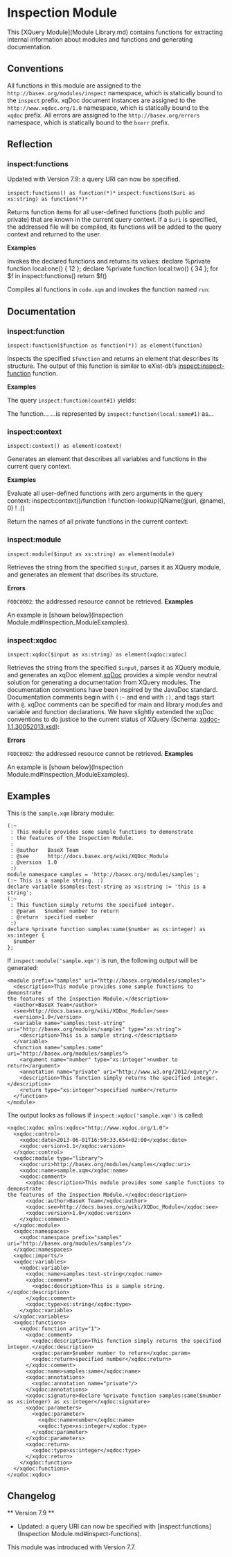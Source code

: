 
# Inspection Module
 


 
This [XQuery Module](Module Library.md) contains functions for extracting internal information about modules and functions and generating documentation. 

 
## Conventions

All functions in this module are assigned to the `http://basex.org/modules/inspect` namespace, which is statically bound to the `inspect` prefix. xqDoc document instances are assigned to the `http://www.xqdoc.org/1.0` namespace, which is statically bound to the `xqdoc` prefix. All errors are assigned to the `http://basex.org/errors` namespace, which is statically bound to the `bxerr` prefix. 

 
## Reflection

### inspect:functions

Updated with Version 7.9: a query URI can now be specified. 


`inspect:functions() as function(*)*`
`inspect:functions($uri as xs:string) as function(*)*`

Returns function items for all user-defined functions (both public and private) that are known in the current query context. If a `$uri` is specified, the addressed file will be compiled, its functions will be added to the query context and returned to the user. 

**Examples**

Invokes the declared functions and returns its values: 
    declare %private function local:one() { 12 };
    declare %private function local:two() { 34 };
    for $f in inspect:functions() return $f()

 Compiles all functions in `code.xqm` and invokes the function named `run`: 
 
## Documentation

### inspect:function

`inspect:function($function as function(*)) as element(function)`

Inspects the specified `$function` and returns an element that describes its structure. The output of this function is similar to eXist-db’s [inspect:inspect-function](http://exist-db.org/exist/apps/fundocs/view.html?uri=http://exist-db.org/xquery/inspection&location=java:org.exist.xquery.functions.inspect.InspectionModule) function. 

**Examples**

The query `inspect:function(count#1)` yields: 
    <function name="count" uri="http://www.w3.org/2005/xpath-functions">
      <argument type="item()" occurrence="*"/>
      <return type="xs:integer"/>
    </function>

 The function… …is represented by `inspect:function(local:same#1)` as… 

### inspect:context

`inspect:context() as element(context)`

Generates an element that describes all variables and functions in the current query context. 

**Examples**

Evaluate all user-defined functions with zero arguments in the query context: 
    inspect:context()/function ! function-lookup(QName(@uri, @name), 0) ! .()

 Return the names of all private functions in the current context: 

### inspect:module

`inspect:module($input as xs:string) as element(module)`

Retrieves the string from the specified `$input`, parses it as XQuery module, and generates an element that dscribes its structure. 

**Errors**

`FODC0002`: the addressed resource cannot be retrieved. 
**Examples**

An example is [shown below](Inspection Module.md#Inspection_ModuleExamples). 

### inspect:xqdoc

`inspect:xqdoc($input as xs:string) as element(xqdoc:xqdoc)`

Retrieves the string from the specified `$input`, parses it as XQuery module, and generates an xqDoc element.[xqDoc](http://xqdoc.org) provides a simple vendor neutral solution for generating a documentation from XQuery modules. The documentation conventions have been inspired by the JavaDoc standard. Documentation comments begin with `(:~` and end with `:)`, and tags start with `@`. xqDoc comments can be specified for main and library modules and variable and function declarations.  We have slightly extended the xqDoc conventions to do justice to the current status of XQuery (Schema: [xqdoc-1.1.30052013.xsd](http://files.basex.org/etc/xqdoc-1.1.30052013.xsd)): 

**Errors**

`FODC0002`: the addressed resource cannot be retrieved. 
**Examples**

An example is [shown below](Inspection Module.md#Inspection_ModuleExamples). 
 
## Examples

This is the `sample.xqm` library module: 


    (:~ 
     : This module provides some sample functions to demonstrate
     : the features of the Inspection Module.
     :
     : @author   BaseX Team
     : @see      http://docs.basex.org/wiki/XQDoc_Module
     : @version  1.0
     :)
    module namespace samples = 'http://basex.org/modules/samples';
    (:~ This is a sample string. :)
    declare variable $samples:test-string as xs:string := 'this is a string';
    (:~
     : This function simply returns the specified integer.
     : @param   $number number to return
     : @return  specified number
     :)
    declare %private function samples:same($number as xs:integer) as xs:integer {
      $number
    };


If `inspect:module('sample.xqm')` is run, the following output will be generated: 


    <module prefix="samples" uri="http://basex.org/modules/samples">
      <description>This module provides some sample functions to demonstrate
    the features of the Inspection Module.</description>
      <author>BaseX Team</author>
      <see>http://docs.basex.org/wiki/XQDoc_Module</see>
      <version>1.0</version>
      <variable name="samples:test-string" uri="http://basex.org/modules/samples" type="xs:string">
        <description>This is a sample string.</description>
      </variable>
      <function name="samples:same" uri="http://basex.org/modules/samples">
        <argument name="number" type="xs:integer">number to return</argument>
        <annotation name="private" uri="http://www.w3.org/2012/xquery"/>
        <description>This function simply returns the specified integer.</description>
        <return type="xs:integer">specified number</return>
      </function>
    </module>


The output looks as follows if `inspect:xqdoc('sample.xqm')` is called: 


    <xqdoc:xqdoc xmlns:xqdoc="http://www.xqdoc.org/1.0">
      <xqdoc:control>
        <xqdoc:date>2013-06-01T16:59:33.654+02:00</xqdoc:date>
        <xqdoc:version>1.1</xqdoc:version>
      </xqdoc:control>
      <xqdoc:module type="library">
        <xqdoc:uri>http://basex.org/modules/samples</xqdoc:uri>
        <xqdoc:name>sample.xqm</xqdoc:name>
        <xqdoc:comment>
          <xqdoc:description>This module provides some sample functions to demonstrate
    the features of the Inspection Module.</xqdoc:description>
          <xqdoc:author>BaseX Team</xqdoc:author>
          <xqdoc:see>http://docs.basex.org/wiki/XQDoc_Module</xqdoc:see>
          <xqdoc:version>1.0</xqdoc:version>
        </xqdoc:comment>
      </xqdoc:module>
      <xqdoc:namespaces>
        <xqdoc:namespace prefix="samples" uri="http://basex.org/modules/samples"/>
      </xqdoc:namespaces>
      <xqdoc:imports/>
      <xqdoc:variables>
        <xqdoc:variable>
          <xqdoc:name>samples:test-string</xqdoc:name>
          <xqdoc:comment>
            <xqdoc:description>This is a sample string.</xqdoc:description>
          </xqdoc:comment>
          <xqdoc:type>xs:string</xqdoc:type>
        </xqdoc:variable>
      </xqdoc:variables>
      <xqdoc:functions>
        <xqdoc:function arity="1">
          <xqdoc:comment>
            <xqdoc:description>This function simply returns the specified integer.</xqdoc:description>
            <xqdoc:param>$number number to return</xqdoc:param>
            <xqdoc:return>specified number</xqdoc:return>
          </xqdoc:comment>
          <xqdoc:name>samples:same</xqdoc:name>
          <xqdoc:annotations>
            <xqdoc:annotation name="private"/>
          </xqdoc:annotations>
          <xqdoc:signature>declare %private function samples:same($number as xs:integer) as xs:integer</xqdoc:signature>
          <xqdoc:parameters>
            <xqdoc:parameter>
              <xqdoc:name>number</xqdoc:name>
              <xqdoc:type>xs:integer</xqdoc:type>
            </xqdoc:parameter>
          </xqdoc:parameters>
          <xqdoc:return>
            <xqdoc:type>xs:integer</xqdoc:type>
          </xqdoc:return>
        </xqdoc:function>
      </xqdoc:functions>
    </xqdoc:xqdoc>

 
## Changelog
** Version 7.9 **

 * Updated: a query URI can now be specified with [inspect:functions](Inspection Module.md#inspect-functions). 

This module was introduced with Version 7.7. 

